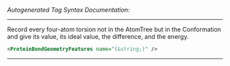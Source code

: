 <!-- THIS IS AN AUTOGENERATED FILE: Don't edit it directly, instead change the schema definition in the code itself. -->

_Autogenerated Tag Syntax Documentation:_

---
Record every four-atom torsion not in the AtomTree but in the Conformation and give its value, its ideal value, the difference, and the energy.

```xml
<ProteinBondGeometryFeatures name="(&string;)" />
```



---
